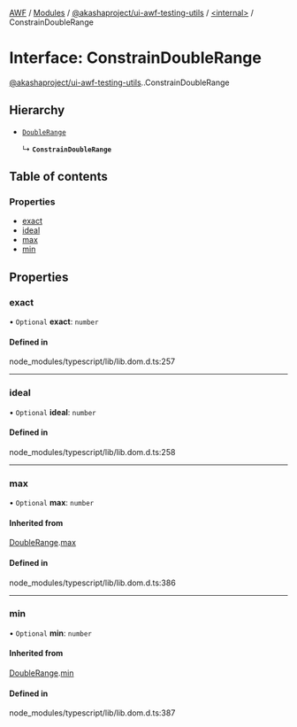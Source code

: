 [AWF](../README.md) / [Modules](../modules.md) / [@akashaproject/ui-awf-testing-utils](../modules/akashaproject_ui_awf_testing_utils.md) / [<internal\>](../modules/akashaproject_ui_awf_testing_utils._internal_.md) / ConstrainDoubleRange

# Interface: ConstrainDoubleRange

[@akashaproject/ui-awf-testing-utils](../modules/akashaproject_ui_awf_testing_utils.md).[<internal>](../modules/akashaproject_ui_awf_testing_utils._internal_.md).ConstrainDoubleRange

## Hierarchy

- [`DoubleRange`](akashaproject_ui_awf_testing_utils._internal_.DoubleRange.md)

  ↳ **`ConstrainDoubleRange`**

## Table of contents

### Properties

- [exact](akashaproject_ui_awf_testing_utils._internal_.ConstrainDoubleRange.md#exact)
- [ideal](akashaproject_ui_awf_testing_utils._internal_.ConstrainDoubleRange.md#ideal)
- [max](akashaproject_ui_awf_testing_utils._internal_.ConstrainDoubleRange.md#max)
- [min](akashaproject_ui_awf_testing_utils._internal_.ConstrainDoubleRange.md#min)

## Properties

### exact

• `Optional` **exact**: `number`

#### Defined in

node_modules/typescript/lib/lib.dom.d.ts:257

___

### ideal

• `Optional` **ideal**: `number`

#### Defined in

node_modules/typescript/lib/lib.dom.d.ts:258

___

### max

• `Optional` **max**: `number`

#### Inherited from

[DoubleRange](akashaproject_ui_awf_testing_utils._internal_.DoubleRange.md).[max](akashaproject_ui_awf_testing_utils._internal_.DoubleRange.md#max)

#### Defined in

node_modules/typescript/lib/lib.dom.d.ts:386

___

### min

• `Optional` **min**: `number`

#### Inherited from

[DoubleRange](akashaproject_ui_awf_testing_utils._internal_.DoubleRange.md).[min](akashaproject_ui_awf_testing_utils._internal_.DoubleRange.md#min)

#### Defined in

node_modules/typescript/lib/lib.dom.d.ts:387
